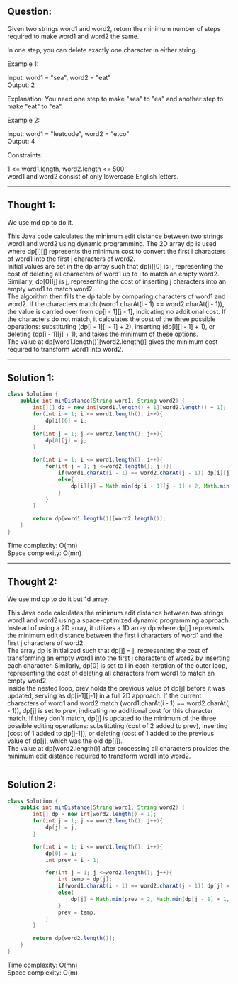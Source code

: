 ## Question:

Given two strings word1 and word2, return the minimum number of steps required to make word1 and word2 the same.  

In one step, you can delete exactly one character in either string.  

Example 1:  

Input: word1 = "sea", word2 = "eat"  
Output: 2  

Explanation: You need one step to make "sea" to "ea" and another step to make "eat" to "ea".  

Example 2:  

Input: word1 = "leetcode", word2 = "etco"  
Output: 4  

Constraints:  

1 <= word1.length, word2.length <= 500  
word1 and word2 consist of only lowercase English letters.  

---
## Thought 1:
We use md dp to do it.

This Java code calculates the minimum edit distance between two strings word1 and word2 using dynamic programming. The 2D array dp is used where dp[i][j] represents the minimum cost to convert the first i characters of word1 into the first j characters of word2.  
Initial values are set in the dp array such that dp[i][0] is i, representing the cost of deleting all characters of word1 up to i to match an empty word2. Similarly, dp[0][j] is j, representing the cost of inserting j characters into an empty word1 to match word2.  
The algorithm then fills the dp table by comparing characters of word1 and word2. If the characters match (word1.charAt(i - 1) == word2.charAt(j - 1)), the value is carried over from dp[i - 1][j - 1], indicating no additional cost. If the characters do not match, it calculates the cost of the three possible operations: substituting (dp[i - 1][j - 1] + 2), inserting (dp[i][j - 1] + 1), or deleting (dp[i - 1][j] + 1), and takes the minimum of these options.  
The value at dp[word1.length()][word2.length()] gives the minimum cost required to transform word1 into word2.  

---
## Solution 1:
```Java
class Solution {
    public int minDistance(String word1, String word2) {
        int[][] dp = new int[word1.length() + 1][word2.length() + 1];
        for(int i = 1; i <= word1.length(); i++){
            dp[i][0] = i;
        }
        for(int j = 1; j <= word2.length(); j++){
            dp[0][j] = j;
        }

        for(int i = 1; i <= word1.length(); i++){
            for(int j = 1; j <=word2.length(); j++){
                if(word1.charAt(i - 1) == word2.charAt(j - 1)) dp[i][j] = dp[i - 1][j - 1];
                else{
                    dp[i][j] = Math.min(dp[i - 1][j - 1] + 2, Math.min(dp[i][j - 1] + 1, dp[i - 1][j] + 1));
                }
            }
        }

        return dp[word1.length()][word2.length()];
    }
}
```
Time complexity: O(mn)  
Space complexity: O(mn)

---
## Thought 2:
We use md dp to do it but 1d array.

This Java code calculates the minimum edit distance between two strings word1 and word2 using a space-optimized dynamic programming approach. Instead of using a 2D array, it utilizes a 1D array dp where dp[j] represents the minimum edit distance between the first i characters of word1 and the first j characters of word2.  
The array dp is initialized such that dp[j] = j, representing the cost of transforming an empty word1 into the first j characters of word2 by inserting each character. Similarly, dp[0] is set to i in each iteration of the outer loop, representing the cost of deleting all characters from word1 to match an empty word2.  
Inside the nested loop, prev holds the previous value of dp[j] before it was updated, serving as dp[i-1][j-1] in a full 2D approach. If the current characters of word1 and word2 match (word1.charAt(i - 1) == word2.charAt(j - 1)), dp[j] is set to prev, indicating no additional cost for this character match. If they don't match, dp[j] is updated to the minimum of the three possible editing operations: substituting (cost of 2 added to prev), inserting (cost of 1 added to dp[j-1]), or deleting (cost of 1 added to the previous value of dp[j], which was the old dp[j]).  
The value at dp[word2.length()] after processing all characters provides the minimum edit distance required to transform word1 into word2.

---
## Solution 2:
```Java
class Solution {
    public int minDistance(String word1, String word2) {
        int[] dp = new int[word2.length() + 1];
        for(int j = 1; j <= word2.length(); j++){
            dp[j] = j;
        }

        for(int i = 1; i <= word1.length(); i++){
            dp[0] = i;
            int prev = i - 1;

            for(int j = 1; j <=word2.length(); j++){
                int temp = dp[j];
                if(word1.charAt(i - 1) == word2.charAt(j - 1)) dp[j] = prev;
                else{
                    dp[j] = Math.min(prev + 2, Math.min(dp[j - 1] + 1, dp[j] + 1));
                }
                prev = temp;
            }
        }

        return dp[word2.length()];
    }
}
```
Time complexity: O(mn)  
Space complexity: O(m)
